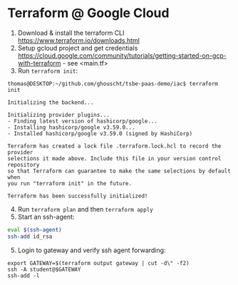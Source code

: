 # Terraform @ Google Cloud
1. Download & install the terraform CLI <https://www.terraform.io/downloads.html>
2. Setup gcloud project and get credentials <https://cloud.google.com/community/tutorials/getting-started-on-gcp-with-terraform> - see <main.tf>
3. Run `terraform init`:
```plaintext
thomas@DESKTOP:~/github.com/ghouscht/tsbe-paas-demo/iac$ terraform init

Initializing the backend...

Initializing provider plugins...
- Finding latest version of hashicorp/google...
- Installing hashicorp/google v3.59.0...
- Installed hashicorp/google v3.59.0 (signed by HashiCorp)

Terraform has created a lock file .terraform.lock.hcl to record the provider
selections it made above. Include this file in your version control repository
so that Terraform can guarantee to make the same selections by default when
you run "terraform init" in the future.

Terraform has been successfully initialized!
```

4. Run `terraform plan` and then `terraform apply`
5. Start an ssh-agent:
```bash
eval $(ssh-agent)
ssh-add id_rsa
```

5. Login to gateway and verify ssh agent forwarding:
```
export GATEWAY=$(terraform output gateway | cut -d\" -f2)
ssh -A student@$GATEWAY
ssh-add -l
```